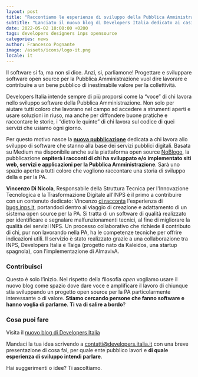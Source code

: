 ```yaml
---
layout: post
title: "Raccontiamo le esperienze di sviluppo della Pubblica Amministrazione"
subtitle: "Lanciato il nuovo blog di Developers Italia dedicato ai casi virtuosi di sviluppo software open source per la PA. Tutti possono contribuire!"
date: 2022-05-02 10:00:00 +0200
tags: developers designers inps opensource
categories: news
author: Francesco Pognante
image: /assets/icons/logo-it.png
locale: it
---
```

Il software si fa, ma non si dice. Anzi, si, parliamone! Progettare e sviluppare software open source per la Pubblica Amministrazione vuol dire lavorare e contribuire a un bene pubblico di inestimabile valore per la collettività.

Developers Italia intende sempre di più proporsi come la “voce” di chi lavora nello sviluppo software della Pubblica Amministrazione. Non solo per aiutare tutti coloro che lavorano nel campo ad accedere a strumenti aperti e usare soluzioni in riuso, ma anche per diffondere buone pratiche e raccontare le storie, i “dietro le quinte” di chi lavora sul codice di quei servizi che usiamo ogni giorno.

Per questo motivo nasce la **[nuova pubblicazione](https://medium.com/developers-italia)** dedicata a chi lavora allo sviluppo di software che stanno alla base dei servizi pubblici digitali. Basata su Medium ma disponibile anche sulla piattaforma open source [NoBlogo](https://noblogo.org/developers-italia/), la pubblicazione **ospiterà i racconti di chi ha sviluppato e/o implementato siti web, servizi e applicazioni per la Pubblica Amministrazione**. Sarà uno spazio aperto a tutti coloro che vogliono raccontare una storia di sviluppo della e per la PA.

**Vincenzo Di Nicola**, Responsabile della Struttura Tecnica per l'Innovazione Tecnologica e la Trasformazione Digitale all'INPS è il primo a contribuire con un contenuto dedicato: Vincenzo [ci racconta](https://medium.com/developers-italia/come-adattare-un-sistema-open-source-per-la-pa-il-caso-bugs-inps-it-4b4aac47be09) l'esperienza di [bugs.inps.it](https://bugs.inps.it/), portandoci dentro al viaggio di creazione e adattamento di un sistema open source per la PA. Si tratta di un software di qualità realizzato per identificare e segnalare malfunzionamenti tecnici, al fine di migliorare la qualità dei servizi INPS. Un processo collaborativo che richiede il contributo di chi, pur non lavorando nella PA, ha le competenze tecniche per offrire indicazioni utili. Il servizio è stato realizzato grazie a una collaborazione tra INPS, Developers Italia e Taiga (progetto nato da Kaleidos, una startup spagnola), con l’implementazione di AlmavivA.


### Contribuisci

Questo è solo l’inizio. Nel rispetto della filosofia *open* vogliamo usare il nuovo blog come spazio dove dare voce e amplificare il lavoro di chiunque stia sviluppando un progetto open source per la PA particolarmente interessante o di valore. **Stiamo cercando persone che fanno software e hanno voglia di parlarne**. **Ti va di salire a bordo**?

### Cosa puoi fare

Visita il [nuovo blog di Developers Italia](https://medium.com/developers-italia/)

Mandaci la tua idea scrivendo a [contatti@developers.italia.it](mailto:contatti@developers.italia.it) con una breve presentazione di cosa fai, per quale ente pubblico lavori e **di quale esperienza di sviluppo intendi parlare**.

Hai suggerimenti o idee? Ti ascoltiamo.
